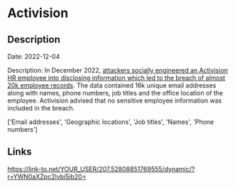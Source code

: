 # Activision

## Description

Date: 2022-12-04

Description:
In December 2022, <a href="https://www.bleepingcomputer.com/news/security/hacker-leaks-alleged-activision-employee-data-on-cybercrime-forum/" target="_blank" rel="noopener">attackers socially engineered an Activision HR employee into disclosing information which led to the breach of almost 20k employee records</a>. The data contained 16k unique email addresses along with names, phone numbers, job titles and the office location of the employee. Activision advised that no sensitive employee information was included in the breach.


['Email addresses', 'Geographic locations', 'Job titles', 'Names', 'Phone numbers']

## Links

https://link-to.net/YOUR_USER/207.52808851769555/dynamic/?r=YWN0aXZpc2lvbi5jb20=